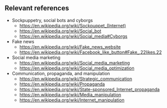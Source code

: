 ## Relevant references

- Sockpuppetry, social bots and cyborgs
    - https://en.wikipedia.org/wiki/Sockpuppet_(Internet)
    - https://en.wikipedia.org/wiki/Social_bot
    - https://en.wikipedia.org/wiki/Social_media#Cyborgs
- Fake news
    - https://en.wikipedia.org/wiki/Fake_news_website
    - https://en.wikipedia.org/wiki/Facebook_like_button#Fake_.22likes.22
- Social media marketing
    - https://en.wikipedia.org/wiki/Social_media_marketing
    - https://en.wikipedia.org/wiki/Social_media_optimization
- Communication, propaganda, and manipulation
    - https://en.wikipedia.org/wiki/Strategic_communication
    - https://en.wikipedia.org/wiki/Propaganda
    - https://en.wikipedia.org/wiki/State-sponsored_Internet_propaganda
    - https://en.wikipedia.org/wiki/Media_manipulation
    - https://en.wikipedia.org/wiki/Internet_manipulation
